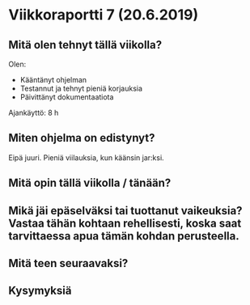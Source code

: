 
# Viikkoraportti 7 (20.6.2019)

## Mitä olen tehnyt tällä viikolla?

Olen:

* Kääntänyt ohjelman
* Testannut ja tehnyt pieniä korjauksia
* Päivittänyt dokumentaatiota

Ajankäyttö: 8 h

## Miten ohjelma on edistynyt?

Eipä juuri. Pieniä viilauksia, kun käänsin jar:ksi.

## Mitä opin tällä viikolla / tänään?

## Mikä jäi epäselväksi tai tuottanut vaikeuksia? Vastaa tähän kohtaan rehellisesti, koska saat tarvittaessa apua tämän kohdan perusteella.

## Mitä teen seuraavaksi?

## Kysymyksiä



